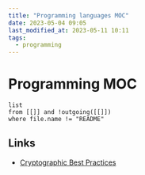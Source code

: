 ```yaml
---
title: "Programming languages MOC"
date: 2023-05-04 09:05
last_modified_at: 2023-05-11 10:11
tags:
  - programming
---
```


# Programming MOC

```dataview
list
from [[]] and !outgoing([[]])
where file.name != "README"
```

## Links

- [Cryptographic Best Practices](https://gist.github.com/atoponce/07d8d4c833873be2f68c34f9afc5a78a)
